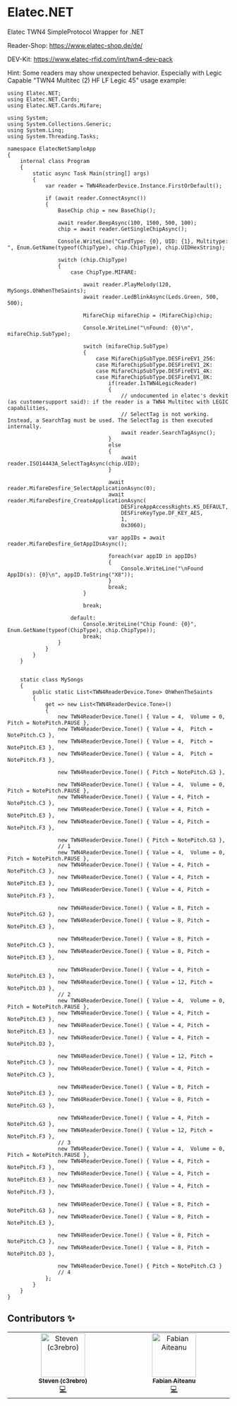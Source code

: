 ﻿# Elatec.NET
 Elatec TWN4 SimpleProtocol Wrapper for .NET

Reader-Shop: https://www.elatec-shop.de/de/

DEV-Kit: https://www.elatec-rfid.com/int/twn4-dev-pack

Hint: Some readers may show unexpected behavior. Especially with Legic Capable "TWN4 Multitec (2) HF LF Legic 45"
usage example:

    using Elatec.NET;
    using Elatec.NET.Cards;
    using Elatec.NET.Cards.Mifare;

    using System;
    using System.Collections.Generic;
    using System.Linq;
    using System.Threading.Tasks;

    namespace ElatecNetSampleApp
    {  
        internal class Program
        {
            static async Task Main(string[] args)
            {
                var reader = TWN4ReaderDevice.Instance.FirstOrDefault();

                if (await reader.ConnectAsync())
                {
                    BaseChip chip = new BaseChip();

                    await reader.BeepAsync(100, 1500, 500, 100);
                    chip = await reader.GetSingleChipAsync();

                    Console.WriteLine("CardType: {0}, UID: {1}, Multitype: ", Enum.GetName(typeof(ChipType), chip.ChipType), chip.UIDHexString);

                    switch (chip.ChipType)
                    {
                        case ChipType.MIFARE:

                            await reader.PlayMelody(120, MySongs.OhWhenTheSaints);
                            await reader.LedBlinkAsync(Leds.Green, 500, 500);

                            MifareChip mifareChip = (MifareChip)chip;

                            Console.WriteLine("\nFound: {0}\n", mifareChip.SubType);

                            switch (mifareChip.SubType)
                            {
                                case MifareChipSubType.DESFireEV1_256:
                                case MifareChipSubType.DESFireEV1_2K:
                                case MifareChipSubType.DESFireEV1_4K:
                                case MifareChipSubType.DESFireEV1_8K:
                                    if(reader.IsTWN4LegicReader)
                                    {
                                        // undocumented in elatec's devkit (as customersupport said): if the reader is a TWN4 Multitec with LEGIC capabilities,
                                        // SelectTag is not working. Instead, a SearchTag must be used. The SelectTag is then executed internally.
                                        await reader.SearchTagAsync();
                                    }
                                    else
                                    {
                                        await reader.ISO14443A_SelectTagAsync(chip.UID);
                                    }

                                    await reader.MifareDesfire_SelectApplicationAsync(0);
                                    await reader.MifareDesfire_CreateApplicationAsync(
                                        DESFireAppAccessRights.KS_DEFAULT,
                                        DESFireKeyType.DF_KEY_AES,
                                        1,
                                        0x3060);

                                    var appIDs = await reader.MifareDesfire_GetAppIDsAsync();

                                    foreach(var appID in appIDs)
                                    {
                                        Console.WriteLine("\nFound AppID(s): {0}\n", appID.ToString("X8"));
                                    }
                                    break;
                            }

                            break;

                        default:
                            Console.WriteLine("Chip Found: {0}", Enum.GetName(typeof(ChipType), chip.ChipType));
                            break;
                    }
                }  
            }
        }


        static class MySongs
        {
            public static List<TWN4ReaderDevice.Tone> OhWhenTheSaints
            {
                get => new List<TWN4ReaderDevice.Tone>()
                {
                    new TWN4ReaderDevice.Tone() { Value = 4,  Volume = 0, Pitch = NotePitch.PAUSE },
                    new TWN4ReaderDevice.Tone() { Value = 4,  Pitch = NotePitch.C3 },
                    new TWN4ReaderDevice.Tone() { Value = 4,  Pitch = NotePitch.E3 },
                    new TWN4ReaderDevice.Tone() { Value = 4,  Pitch = NotePitch.F3 },

                    new TWN4ReaderDevice.Tone() { Pitch = NotePitch.G3 },

                    new TWN4ReaderDevice.Tone() { Value = 4,  Volume = 0, Pitch = NotePitch.PAUSE },
                    new TWN4ReaderDevice.Tone() { Value = 4, Pitch = NotePitch.C3 },
                    new TWN4ReaderDevice.Tone() { Value = 4, Pitch = NotePitch.E3 },
                    new TWN4ReaderDevice.Tone() { Value = 4, Pitch = NotePitch.F3 },

                    new TWN4ReaderDevice.Tone() { Pitch = NotePitch.G3 },
                    // 1
                    new TWN4ReaderDevice.Tone() { Value = 4,  Volume = 0, Pitch = NotePitch.PAUSE },
                    new TWN4ReaderDevice.Tone() { Value = 4, Pitch = NotePitch.C3 },
                    new TWN4ReaderDevice.Tone() { Value = 4, Pitch = NotePitch.E3 },
                    new TWN4ReaderDevice.Tone() { Value = 4, Pitch = NotePitch.F3 },

                    new TWN4ReaderDevice.Tone() { Value = 8, Pitch = NotePitch.G3 },
                    new TWN4ReaderDevice.Tone() { Value = 8, Pitch = NotePitch.E3 },

                    new TWN4ReaderDevice.Tone() { Value = 8, Pitch = NotePitch.C3 },
                    new TWN4ReaderDevice.Tone() { Value = 8, Pitch = NotePitch.E3 },

                    new TWN4ReaderDevice.Tone() { Value = 4, Pitch = NotePitch.E3 },
                    new TWN4ReaderDevice.Tone() { Value = 12, Pitch = NotePitch.D3 },
                    // 2
                    new TWN4ReaderDevice.Tone() { Value = 4,  Volume = 0, Pitch = NotePitch.PAUSE },
                    new TWN4ReaderDevice.Tone() { Value = 4, Pitch = NotePitch.E3 },
                    new TWN4ReaderDevice.Tone() { Value = 4, Pitch = NotePitch.E3 },
                    new TWN4ReaderDevice.Tone() { Value = 4, Pitch = NotePitch.D3 },

                    new TWN4ReaderDevice.Tone() { Value = 12, Pitch = NotePitch.C3 },
                    new TWN4ReaderDevice.Tone() { Value = 4, Pitch = NotePitch.C3 },

                    new TWN4ReaderDevice.Tone() { Value = 8, Pitch = NotePitch.E3 },
                    new TWN4ReaderDevice.Tone() { Value = 8, Pitch = NotePitch.G3 },

                    new TWN4ReaderDevice.Tone() { Value = 4, Pitch = NotePitch.G3 },
                    new TWN4ReaderDevice.Tone() { Value = 12, Pitch = NotePitch.F3 },
                    // 3
                    new TWN4ReaderDevice.Tone() { Value = 4,  Volume = 0, Pitch = NotePitch.PAUSE },
                    new TWN4ReaderDevice.Tone() { Value = 4, Pitch = NotePitch.F3 },
                    new TWN4ReaderDevice.Tone() { Value = 4, Pitch = NotePitch.E3 },
                    new TWN4ReaderDevice.Tone() { Value = 4, Pitch = NotePitch.F3 },

                    new TWN4ReaderDevice.Tone() { Value = 8, Pitch = NotePitch.G3 },
                    new TWN4ReaderDevice.Tone() { Value = 8, Pitch = NotePitch.E3 },

                    new TWN4ReaderDevice.Tone() { Value = 8, Pitch = NotePitch.C3 },
                    new TWN4ReaderDevice.Tone() { Value = 8, Pitch = NotePitch.D3 },

                    new TWN4ReaderDevice.Tone() { Pitch = NotePitch.C3 }
                    // 4
                };
            }
        }
    }

## Contributors ✨

<!-- ALL-CONTRIBUTORS-LIST:START - Do not remove or modify this section -->
<!-- prettier-ignore-start -->
<!-- markdownlint-disable -->
<table>  
    <tbody>    
        <tr>      
            <td align="center" valign="top" width="14.28%">        
                <a href="https://github.com/c3rebro">
                    <img src="https://avatars.githubusercontent.com/u/5468524?v=4?s=100" width="100px;" alt="Steven (c3rebro)"/><br />        
                    <sub><b>Steven (c3rebro)</b></sub></a><br />        
                <a href="#code" title="Code">💻</a> 
            <td align="center" valign="top" width="14.28%">
                <a href="https://github.com/faiteanu">
                    <img src="https://avatars.githubusercontent.com/u/63024793?v=4?s=100" width="100px;" alt="Fabian Aiteanu"/><br />      
                    <sub><b>Fabian Aiteanu</b></sub></a><br />
                <a href="#code" title="Code">💻</a> 
        </tr>  
    </tbody>
</table>

<!-- markdownlint-restore -->
<!-- prettier-ignore-end -->

<!-- ALL-CONTRIBUTORS-LIST:END -->
